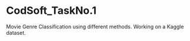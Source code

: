 # CodSoft_TaskNo.1
Movie Genre Classification using different methods. Working on a Kaggle dataset. 
